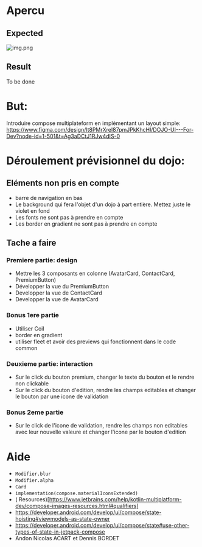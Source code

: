 # Apercu

## Expected

![img.png](expected.png)

## Result

To be done

# But:

Introduire compose multiplateform en implémentant un layout simple:
https://www.figma.com/design/lt8PMrXreI87pmJPkKhcHl/DOJO-UI---For-Dev?node-id=1-501&t=Ag3aDCtJ1RJw4dIS-0

# Déroulement prévisionnel du dojo:

## Eléments non pris en compte

- barre de navigation en bas
- Le background qui fera l'objet d'un dojo à part entière. Mettez juste le
  violet en fond
- Les fonts ne sont pas à prendre en compte
- Les border en gradient ne sont pas à prendre en compte

## Tache a faire

### Premiere partie: design

- Mettre les 3 composants en colonne (AvatarCard, ContactCard, PremiumButton)
- Développer la vue du PremiumButton
- Developper la vue de ContactCard
- Developper la vue de AvatarCard

### Bonus 1ere partie

- Utiliser Coil
- border en gradient
- utiliser fleet et avoir des previews qui fonctionnent dans le code common

### Deuxieme partie: interaction

- Sur le click du bouton premium, changer le texte du bouton et le rendre non clickable
- Sur le click du bouton d'edition, rendre les champs editables et changer le bouton par une icone
  de validation

### Bonus 2eme partie

- Sur le click de l'icone de validation, rendre les champs non editables avec leur nouvelle valeure
  et changer l'icone par le bouton d'edition

# Aide

- `Modifier.blur`
- `Modifier.alpha`
- `Card`
- `implementation(compose.materialIconsExtended)`
- (
  Resources)[https://www.jetbrains.com/help/kotlin-multiplatform-dev/compose-images-resources.html#qualifiers]
- https://developer.android.com/develop/ui/compose/state-hoisting#viewmodels-as-state-owner
- https://developer.android.com/develop/ui/compose/state#use-other-types-of-state-in-jetpack-compose
- Andon Nicolas ACART et Dennis BORDET
